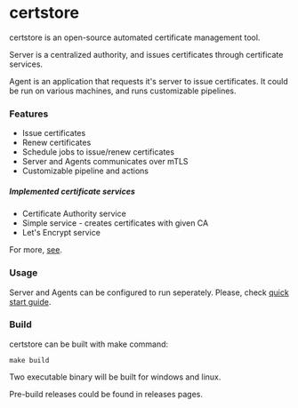 # certstore

certstore is an open-source automated certificate management tool. 

Server is a centralized authority, and issues certificates through certificate services.

Agent is an application that requests it's server to issue certificates. It could be run on various machines, and runs customizable pipelines.



### Features

- Issue certificates
- Renew certificates
- Schedule jobs to issue/renew certificates
- Server and Agents communicates over mTLS
- Customizable pipeline and actions

##### Implemented certificate services

- Certificate Authority service
- Simple service - creates certificates with given CA
- Let's Encrypt service

For more, [see](./docs/server-cert-service-configurations.md).

### Usage

Server and Agents can be configured to run seperately. Please, check [quick start guide](./docs/quick-start-guide.md).



### Build

certstore can be built with make command:

```
make build
```

Two executable binary will be built for windows and linux.

Pre-build releases could be found in releases pages.

